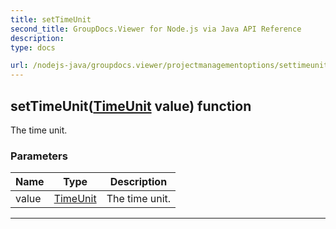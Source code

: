 ```yaml
---
title: setTimeUnit
second_title: GroupDocs.Viewer for Node.js via Java API Reference
description: 
type: docs

url: /nodejs-java/groupdocs.viewer/projectmanagementoptions/settimeunit/
---
```


## setTimeUnit([TimeUnit](../../timeunit) value)  function

 The time unit.
 

### Parameters

| Name | Type | Description |
| --- | --- | --- |
| value | [TimeUnit](../../timeunit) | The time unit. |


---


